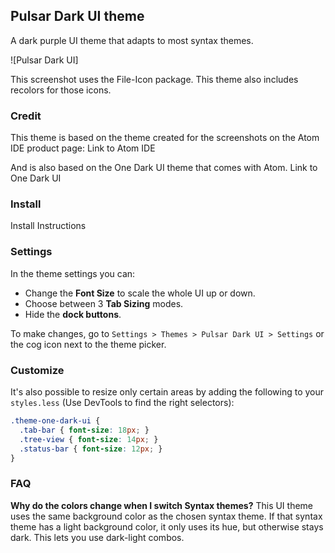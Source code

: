 ## Pulsar Dark UI theme

A dark purple UI theme that adapts to most syntax themes.

![Pulsar Dark UI]

This screenshot uses the File-Icon package. This theme also includes recolors for those icons.

### Credit

This theme is based on the theme created for the screenshots on the Atom IDE product page:
Link to Atom IDE

And is also based on the One Dark UI theme that comes with Atom.
Link to One Dark UI


### Install

Install Instructions


### Settings

In the theme settings you can:

- Change the __Font Size__ to scale the whole UI up or down.
- Choose between 3 __Tab Sizing__ modes.
- Hide the  __dock buttons__.

To make changes, go to `Settings > Themes > Pulsar Dark UI > Settings` or the cog icon next to the theme picker.


### Customize

It's also possible to resize only certain areas by adding the following to your `styles.less` (Use DevTools to find the right selectors):

```css
.theme-one-dark-ui {
  .tab-bar { font-size: 18px; }
  .tree-view { font-size: 14px; }
  .status-bar { font-size: 12px; }
}
```


### FAQ

__Why do the colors change when I switch Syntax themes?__
This UI theme uses the same background color as the chosen syntax theme. If that syntax theme has a light background color, it only uses its hue, but otherwise stays dark. This lets you use dark-light combos.
